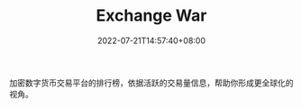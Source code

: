 ﻿---
weight: 
title: "Exchange War"
description: "加密数字货币交易平台的排行榜，依据活跃的交易量信息，帮助你形成更全球化的视角"
date: 2022-07-21T14:57:40+08:00
lastmod: 2022-07-21T14:57:40+08:00
draft: false
authors: ["Simon"]
featuredImage: "exchange-war.jpg"
link: "https://exchangewar.info/"
tags: ["数据分析","Exchange War"]
categories: ["navigation"]
navigation: ["数据分析"]
lightgallery: true
toc: true
pinned: false
recommend: false
recommend1: false
---
加密数字货币交易平台的排行榜，依据活跃的交易量信息，帮助你形成更全球化的视角。
